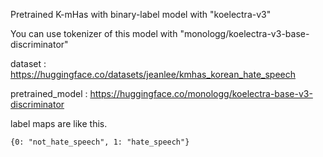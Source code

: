 Pretrained K-mHas with binary-label model with "koelectra-v3"

You can use tokenizer of this model with "monologg/koelectra-v3-base-discriminator"

dataset : https://huggingface.co/datasets/jeanlee/kmhas_korean_hate_speech

pretrained_model : https://huggingface.co/monologg/koelectra-base-v3-discriminator

label maps are like this.
>
    {0: "not_hate_speech", 1: "hate_speech"}